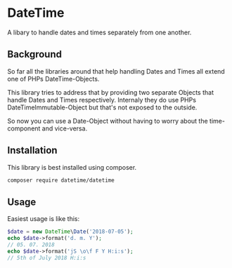 # DateTime

A libary to handle dates and times separately from one another.

## Background

So far all the libraries around that help handling Dates and Times all extend
one of PHPs DateTime-Objects.

This library tries to address that by providing two separate Objects that
handle Dates and Times respectively. Internaly they do use PHPs
DateTimeImmutable-Object but that's not exposed to the outside.

So now you can use a Date-Object without having to worry about the
time-component and vice-versa.

## Installation

This library is best installed using composer.

```bash
composer require datetime/datetime
```

## Usage

Easiest usage is like this:

```php
$date = new DateTime\Date('2018-07-05');
echo $date->format('d. m. Y');
// 05. 07. 2018
echo $date->format('jS \o\f F Y H:i:s');
// 5th of July 2018 H:i:s
```


